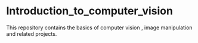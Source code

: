 # Introduction_to_computer_vision
This repository contains the basics of  computer vision , image manipulation and related projects.
